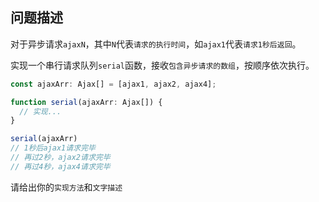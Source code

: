 ## 问题描述

<!-- 第一步：请使用「规范的md格式」详细描述问题 -->

<!-- 请二步：请在右侧选择合适的一到多个标签 -->

对于异步请求`ajaxN`，其中`N`代表`请求的执行时间`，如`ajax1`代表`请求1秒后返回`。

实现一个串行请求队列`serial`函数，接收`包含异步请求的数组`，按顺序依次执行。

```js
const ajaxArr: Ajax[] = [ajax1, ajax2, ajax4];

function serial(ajaxArr: Ajax[]) {
  // 实现...
}

serial(ajaxArr)
// 1秒后ajax1请求完毕
// 再过2秒，ajax2请求完毕
// 再过4秒，ajax4请求完毕
```

请给出你的`实现方法`和`文字描述`